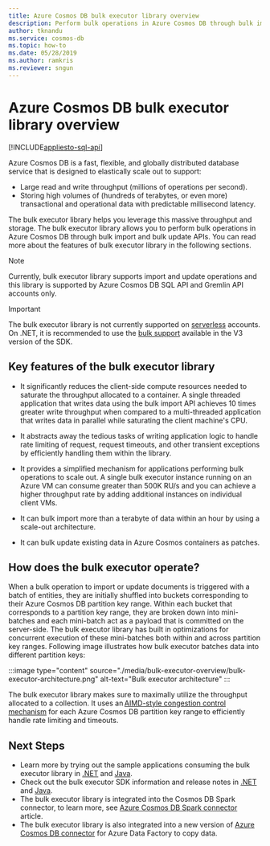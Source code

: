 ```yaml
---
title: Azure Cosmos DB bulk executor library overview
description: Perform bulk operations in Azure Cosmos DB through bulk import and bulk update APIs offered by the bulk executor library.
author: tknandu
ms.service: cosmos-db
ms.topic: how-to
ms.date: 05/28/2019
ms.author: ramkris
ms.reviewer: sngun
---
```


# Azure Cosmos DB bulk executor library overview
[!INCLUDE[appliesto-sql-api](includes/appliesto-sql-api.md)]
 
Azure Cosmos DB is a fast, flexible, and globally distributed database service that is designed to elastically scale out to support: 

* Large read and write throughput (millions of operations per second).  
* Storing high volumes of (hundreds of terabytes, or even more) transactional and operational data with predictable millisecond latency.  

The bulk executor library helps you leverage this massive throughput and storage. The bulk executor library allows you to perform bulk operations in Azure Cosmos DB through bulk import and bulk update APIs. You can read more about the features of bulk executor library in the following sections. 

> [!NOTE] 
> Currently, bulk executor library supports import and update operations and this library is supported by Azure Cosmos DB SQL API and Gremlin API accounts only.

> [!IMPORTANT]
> The bulk executor library is not currently supported on [serverless](serverless.md) accounts. On .NET, it is recommended to use the [bulk support](https://devblogs.microsoft.com/cosmosdb/introducing-bulk-support-in-the-net-sdk/) available in the V3 version of the SDK.
 
## Key features of the bulk executor library  
 
* It significantly reduces the client-side compute resources needed to saturate the throughput allocated to a container. A single threaded application that writes data using the bulk import API achieves 10 times greater write throughput when compared to a multi-threaded application that writes data in parallel while saturating the client machine's CPU.  

* It abstracts away the tedious tasks of writing application logic to handle rate limiting of request, request timeouts, and other transient exceptions by efficiently handling them within the library.  

* It provides a simplified mechanism for applications performing bulk operations to scale out. A single bulk executor instance running on an Azure VM can consume greater than 500K RU/s and you can achieve a higher throughput rate by adding additional instances on individual client VMs.  
 
* It can bulk import more than a terabyte of data within an hour by using a scale-out architecture.  

* It can bulk update existing data in Azure Cosmos containers as patches. 
 
## How does the bulk executor operate? 

When a bulk operation to import or update documents is triggered with a batch of entities, they are initially shuffled into buckets corresponding to their Azure Cosmos DB partition key range. Within each bucket that corresponds to a partition key range, they are broken down into mini-batches and each mini-batch act as a payload that is committed on the server-side. The bulk executor library has built in optimizations for concurrent execution of these mini-batches both within and across partition key ranges. Following image illustrates how bulk executor batches data into different partition keys:  

:::image type="content" source="./media/bulk-executor-overview/bulk-executor-architecture.png" alt-text="Bulk executor architecture" :::

The bulk executor library makes sure to maximally utilize the throughput allocated to a collection. It uses an [AIMD-style congestion control mechanism](https://tools.ietf.org/html/rfc5681) for each Azure Cosmos DB partition key range to efficiently handle rate limiting and timeouts. 

## Next Steps 
  
* Learn more by trying out the sample applications consuming the bulk executor library in [.NET](bulk-executor-dot-net.md) and [Java](bulk-executor-java.md).  
* Check out the bulk executor SDK information and release notes in [.NET](sql-api-sdk-bulk-executor-dot-net.md) and [Java](sql/sql-api-sdk-bulk-executor-java.md).
* The bulk executor library is integrated into the Cosmos DB Spark connector, to learn more, see [Azure Cosmos DB Spark connector](./create-sql-api-spark.md) article.  
* The bulk executor library is also integrated into a new version of [Azure Cosmos DB connector](../data-factory/connector-azure-cosmos-db.md) for Azure Data Factory to copy data.
